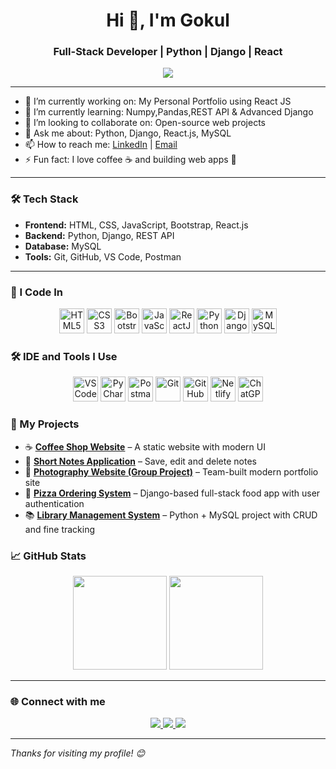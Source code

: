 <h1 align="center">Hi 👋, I'm Gokul</h1>
<h3 align="center">Full-Stack Developer | Python | Django | React</h3> 
<p align="center">
  <img src="https://readme-typing-svg.herokuapp.com?font=Fira+Code&size=20&pause=1000&center=true&vCenter=true&color=00BFFF&width=500&lines=I+code+in+Python+%7C+Django+%7C+React+JS;Love+building+cool+web+projects;Learning+something+new+everyday+🚀" />
</p>

---

- 🔭 I’m currently working on: My Personal Portfolio using React JS 
- 🌱 I’m currently learning: Numpy,Pandas,REST API & Advanced Django  
- 👯 I’m looking to collaborate on: Open-source web projects  
- 💬 Ask me about: Python, Django, React.js, MySQL  
- 📫 How to reach me: [LinkedIn](www.linkedin.com/in/gokulc18) | [Email](mailto:gokul.msc18@gmail.com)  
- ⚡ Fun fact: I love coffee ☕ and building web apps 🚀  

---

### 🛠️ Tech Stack
- **Frontend:** HTML, CSS, JavaScript, Bootstrap, React.js  
- **Backend:** Python, Django, REST API  
- **Database:** MySQL  
- **Tools:** Git, GitHub, VS Code, Postman 

---
### 🚀 I Code In

<p align="center">
  <img src="https://cdn.jsdelivr.net/gh/devicons/devicon/icons/html5/html5-original.svg" height="40" alt="HTML5" />
  <img src="https://cdn.jsdelivr.net/gh/devicons/devicon/icons/css3/css3-original.svg" height="40" alt="CSS3" />
  <img src="https://cdn.jsdelivr.net/gh/devicons/devicon/icons/bootstrap/bootstrap-plain.svg" height="40" alt="Bootstrap" />
  <img src="https://cdn.jsdelivr.net/gh/devicons/devicon/icons/javascript/javascript-original.svg" height="40" alt="JavaScript" />
  <img src="https://cdn.jsdelivr.net/gh/devicons/devicon/icons/react/react-original.svg" height="40" alt="ReactJS" />
  <img src="https://cdn.jsdelivr.net/gh/devicons/devicon/icons/python/python-original.svg" height="40" alt="Python" />
  <img src="https://cdn.jsdelivr.net/gh/devicons/devicon/icons/django/django-plain.svg" height="40" alt="Django" />
  <img src="https://cdn.jsdelivr.net/gh/devicons/devicon/icons/mysql/mysql-original.svg" height="40" alt="MySQL" />
</p>

### 🛠 IDE and Tools I Use

<p align="center">
  <img src="https://cdn.jsdelivr.net/gh/devicons/devicon/icons/vscode/vscode-original.svg" height="40" alt="VS Code" />
  <img src="https://upload.wikimedia.org/wikipedia/commons/1/1d/PyCharm_Icon.svg" height="40" alt="PyCharm" />
  <img src="https://www.vectorlogo.zone/logos/getpostman/getpostman-icon.svg" height="40" alt="Postman" />
  <img src="https://cdn.jsdelivr.net/gh/devicons/devicon/icons/git/git-original.svg" height="40" alt="Git" />
  <img src="https://cdn.jsdelivr.net/gh/devicons/devicon/icons/github/github-original.svg" height="40" alt="GitHub" />
  <img src="https://www.vectorlogo.zone/logos/netlify/netlify-icon.svg" height="40" alt="Netlify" />
  <img src="https://upload.wikimedia.org/wikipedia/commons/0/04/ChatGPT_logo.svg" height="40" alt="ChatGPT" />
</p>

### 💼 My Projects

- ☕ [**Coffee Shop Website**](https://github.com/Gokulc18/Caffe_Bite_Coffee_Shop_Website) – A static website with modern UI  
- 📝 [**Short Notes Application**](https://github.com/your-repo-link) – Save, edit and delete notes  
- 📸 [**Photography Website (Group Project)**](https://github.com/your-repo-link) – Team-built modern portfolio site  
- 🍕 [**Pizza Ordering System**](https://github.com/your-repo-link) – Django-based full-stack food app with user authentication  
- 📚 [**Library Management System**](https://github.com/your-repo-link) – Python + MySQL project with CRUD and fine tracking

### 📈 GitHub Stats

<p align="center">
  <img src="https://github-readme-stats.vercel.app/api?username=Gokulc18&show_icons=true&theme=radical" height="150" />
  <img src="https://github-readme-stats.vercel.app/api/top-langs/?username=Gokulc18&layout=compact&theme=radical" height="150" />
</p>

---
### 🌐 Connect with me

<p align="center">
  <a href="https://linkedin.com/in/yourprofile" target="_blank">
    <img src="https://img.shields.io/badge/LinkedIn-blue?logo=linkedin&logoColor=white" />
  </a>
  <a href="mailto:youremail@gmail.com" target="_blank">
    <img src="https://img.shields.io/badge/Gmail-red?logo=gmail&logoColor=white" />
  </a>
  <a href="https://github.com/Gokulc18" target="_blank">
    <img src="https://img.shields.io/badge/GitHub-black?logo=github&logoColor=white" />
  </a>
</p>

---

*Thanks for visiting my profile! 😊*




